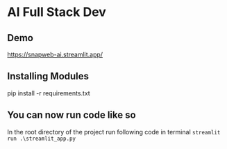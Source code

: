 # AI Full Stack Dev

## Demo
https://snapweb-ai.streamlit.app/

## Installing Modules
pip install -r requirements.txt

## You can now run code like so
In the root directory of the project run following code in terminal
`streamlit run .\streamlit_app.py`


